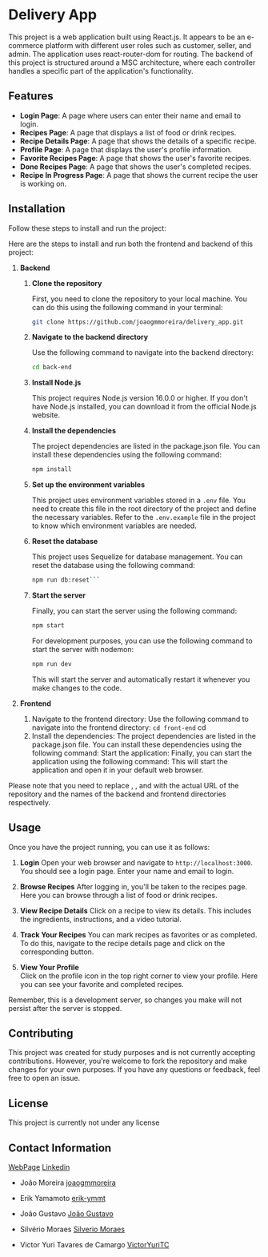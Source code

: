 # Delivery App

This project is a web application built using React.js. It appears to be an e-commerce platform with different user roles such as customer, seller, and admin. The application uses react-router-dom for routing.
The backend of this project is structured around a MSC architecture, where each controller handles a specific part of the application's functionality.

## Features

- **Login Page**: A page where users can enter their name and email to login.
- **Recipes Page**: A page that displays a list of food or drink recipes.
- **Recipe Details Page**: A page that shows the details of a specific recipe.
- **Profile Page**: A page that displays the user's profile information.
- **Favorite Recipes Page**: A page that shows the user's favorite recipes.
- **Done Recipes Page**: A page that shows the user's completed recipes.
- **Recipe In Progress Page**: A page that shows the current recipe the user is working on.

## Installation

Follow these steps to install and run the project:

Here are the steps to install and run both the frontend and backend of this project:

1. **Backend**

   1. **Clone the repository**

      First, you need to clone the repository to your local machine. You can do this using the following command in your terminal:

      ```bash
      git clone https://github.com/joaogmmoreira/delivery_app.git
      ```

   2. **Navigate to the backend directory**

      Use the following command to navigate into the backend directory:

      ```bash
      cd back-end
      ```

   3. **Install Node.js**

      This project requires Node.js version 16.0.0 or higher. If you don't have Node.js installed, you can download it from the official Node.js website.

   4. **Install the dependencies**

      The project dependencies are listed in the package.json file. You can install these dependencies using the following command:

      ```bash
      npm install
      ```

   5. **Set up the environment variables**

      This project uses environment variables stored in a `.env` file. You need to create this file in the root directory of the project and define the necessary variables. Refer to the `.env.example` file in the project to know which environment variables are needed.

   6. **Reset the database**

      This project uses Sequelize for database management. You can reset the database using the following command:

      ````bash
      npm run db:reset```

      ````

   7. **Start the server**

      Finally, you can start the server using the following command:

      ```bash
      npm start
      ```

      For development purposes, you can use the following command to start the server with nodemon:

      ```bash
      npm run dev
      ```

      This will start the server and automatically restart it whenever you make changes to the code.

2. **Frontend**
   1. Navigate to the frontend directory: Use the following command to navigate into the frontend directory:
      `cd front-end`
      cd <frontend-directory>
   2. Install the dependencies: The project dependencies are listed in the package.json file. You can install these dependencies using the following command:
      Start the application: Finally, you can start the application using the following command:
      This will start the application and open it in your default web browser.

Please note that you need to replace <repository-url>, <backend-directory>, and <frontend-directory> with the actual URL of the repository and the names of the backend and frontend directories respectively.

## Usage

Once you have the project running, you can use it as follows:

1. **Login**
   Open your web browser and navigate to `http://localhost:3000`. You should see a login page. Enter your name and email to login.

2. **Browse Recipes**
   After logging in, you'll be taken to the recipes page. Here you can browse through a list of food or drink recipes.

3. **View Recipe Details**
   Click on a recipe to view its details. This includes the ingredients, instructions, and a video tutorial.

4. **Track Your Recipes**
   You can mark recipes as favorites or as completed. To do this, navigate to the recipe details page and click on the corresponding button.

5. **View Your Profile**  
   Click on the profile icon in the top right corner to view your profile. Here you can see your favorite and completed recipes.

Remember, this is a development server, so changes you make will not persist after the server is stopped.

## Contributing

This project was created for study purposes and is not currently accepting contributions. However, you're welcome to fork the repository and make changes for your own purposes. If you have any questions or feedback, feel free to open an issue.

## License

This project is currently not under any license

## Contact Information

[WebPage](https://www.joaomoreira.net/)
[Linkedin](https://www.linkedin.com/in/joao-moreira-dev/)

- João Moreira
  [joaogmmoreira](https://github.com/joaogmmoreira)

- Erik Yamamoto
  [erik-ymmt](https://github.com/erik-ymmt)

- João Gustavo
  [João Gustavo](https://github.com/Joaogustavo789)

- Silvério Moraes
  [Silverio Moraes](https://github.com/SilverioMoraes)

- Victor Yuri Tavares de Camargo
  [VictorYuriTC](https://github.com/VictorYuriTC)

